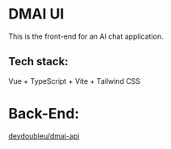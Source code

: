 # DMAI UI

This is  the front-end for an AI chat application.

## Tech stack:
Vue + TypeScript + Vite + Tailwind CSS

# Back-End:
[deydoubleu/dmai-api](https://github.com/deydoubleu/dmai-api)